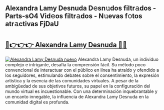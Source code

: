 ## Alexandra Lamy Desnuda D𝚎sn𝚞dos filtr𝚊dos - Parts-sO4 Vid𝚎os filtr𝚊dos - N𝚞evas f𝚘tos atr𝚊ctivas FjDaU

# <h2><a href="http://mbbhab.tromn.icu/?c=Alexandra+Lamy+Desnuda">🔗👉👉👉 Alexandra Lamy Desnuda 🔗🔗</a></h2>

[![Alexandra Lamy Desnuda nuevo](https://i.imgur.com/pEAQMta.gif)](http://mbbhab.tromn.icu/?c=Alexandra+Lamy+Desnuda)
Alexandra Lamy Desnuda, un individuo complejo e intrigante, desafía la comprensión fácil. Su método poco convencional de interactuar con el público en línea ha atraído y ofendido a los seguidores, estimulando debates sobre el consentimiento, la expresión artística y la esencia de las comunidades virtuales. A pesar de la ambigüedad de sus objetivos futuros, su papel en la configuración del mundo virtual es incuestionable. Con una determinación inquebrantable y un encanto innegable, la influencia de Alexandra Lamy Desnuda en la comunidad digital es profunda.
